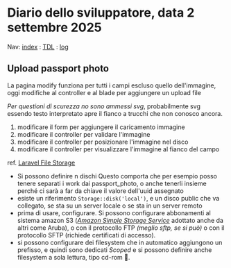 # Diario dello sviluppatore, data 2 settembre 2025

Nav: [index](../index.md) : [TDL](../TDL.md) : [log](../../storage/logs/laravel.log)

## Upload passport photo

La pagina modify funziona per tutti i campi escluso quello dell'immagine, oggi modifiche al controller e al blade
per aggiungere un upload file

*Per questioni di scurezza no sono ammessi svg*, probabilmente
svg essendo testo interpretato apre il fianco a trucchi che
non conosco ancora.

1. modificare il form per aggiungere il caricamento immagine
1. modificare il controller per validare l'immagine
1. modificare il controller per posizionare l'immagine nel disco
1. modificare il controller per visualizzare l'immagine al fianco del campo

ref. [Laravel File Storage](https://laravel.com/docs/12.x/filesystem)

* Si possono definire n dischi
  Questo comporta che per esempio posso tenere separati i work
  dai passport_photo, o anche tenerli insieme perché
  ci sarà a far da chiave il valore dell'uuid assegnato
* esiste un riferimento `Storage::disk('local')`, 
  e un disco public che va collegato, se sta su un server
  locale o se sta in un server remoto
* prima di usare, configurare. Si possono configurare abbonamenti al sistema amazon S3 ([*Amazon Simple Storage Service*](https://aws.amazon.com/it/s3/) adottato anche da altri come Aruba), o con il protocollo FTP *(meglio sftp, se si può)* o con il protocollo SFTP (richiede certificati di accesso).
* si possono configurare dei filesystem che in automatico aggiungono un prefisso, e quindi sono dedicati *Scoped* e si possono definire anche filesystem a sola lettura, tipo cd-rom 📀.
